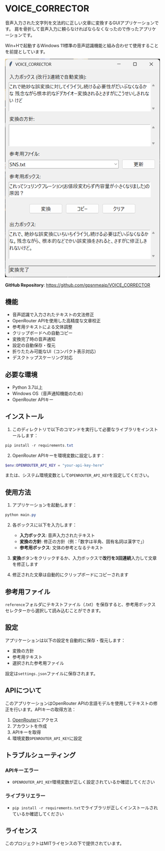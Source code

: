 # VOICE_CORRECTOR

音声入力された文字列を文法的に正しい文章に変換するGUIアプリケーションです。
肩を骨折して音声入力に頼らなければならなくなったので作ったアプリケーションです。

Win+Hで起動するWindows 11標準の音声認識機能と組み合わせて使用することを前提としています。

![alt text](image.png)

**GitHub Repository**: https://github.com/gpsnmeajp/VOICE_CORRECTOR

## 機能

- 音声認識で入力されたテキストの文法修正
- OpenRouter APIを使用した高精度な文章校正
- 参考用テキストによる文体調整
- クリップボードへの自動コピー
- 変換完了時の音声通知
- 設定の自動保存・復元
- 折りたたみ可能なUI（コンパクト表示対応）
- デスクトップスケーリング対応

## 必要な環境

- Python 3.7以上
- Windows OS（音声通知機能のため）
- OpenRouter APIキー

## インストール

1. このディレクトリで以下のコマンドを実行して必要なライブラリをインストールします：

```powershell
pip install -r requirements.txt
```

2. OpenRouter APIキーを環境変数に設定します：

```powershell
$env:OPENROUTER_API_KEY = "your-api-key-here"
```

または、システム環境変数として`OPENROUTER_API_KEY`を設定してください。

## 使用方法

1. アプリケーションを起動します：

```powershell
python main.py
```

2. 各ボックスに以下を入力します：
   - **入力ボックス**: 音声入力されたテキスト
   - **変換の方針**: 修正の方針（例：「数字は半角、固有名詞は漢字で」）
   - **参考用ボックス**: 文体の参考となるテキスト

3. **変換**ボタンをクリックするか、入力ボックスで**改行を3回連続**入力して文章を修正します

4. 修正された文章は自動的にクリップボードにコピーされます

## 参考用ファイル

`reference`フォルダにテキストファイル（.txt）を保存すると、参考用ボックスセレクターから選択して読み込むことができます。

## 設定

アプリケーションは以下の設定を自動的に保存・復元します：
- 変換の方針
- 参考用テキスト
- 選択された参考用ファイル

設定は`settings.json`ファイルに保存されます。

## APIについて

このアプリケーションはOpenRouter APIの言語モデルを使用してテキストの修正を行います。APIキーの取得方法：

1. [OpenRouter](https://openrouter.ai/)にアクセス
2. アカウントを作成
3. APIキーを取得
4. 環境変数`OPENROUTER_API_KEY`に設定

## トラブルシューティング

### APIキーエラー
- `OPENROUTER_API_KEY`環境変数が正しく設定されているか確認してください

### ライブラリエラー
- `pip install -r requirements.txt`でライブラリが正しくインストールされているか確認してください

## ライセンス

このプロジェクトはMITライセンスの下で提供されています。